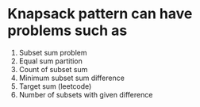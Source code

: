 # Knapsack pattern can have problems such as

1. Subset sum problem
2. Equal sum partition
3. Count of subset sum
4. Minimum subset sum difference
5. Target sum (leetcode)
6. Number of subsets with given difference